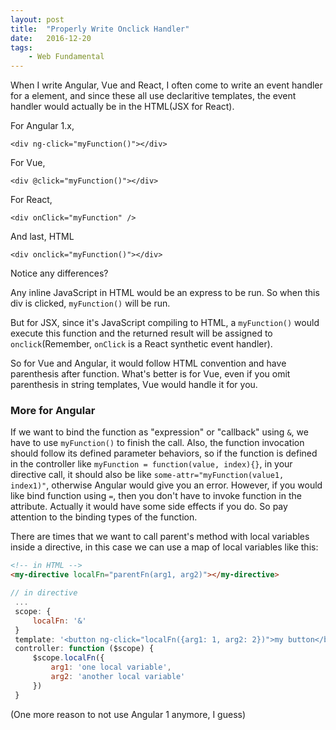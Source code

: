 ```yaml
---
layout: post
title:  "Properly Write Onclick Handler"
date:   2016-12-20
tags:   
    - Web Fundamental
---
```


When I write Angular, Vue and React, I often come to write an event handler for a element, and since these all use declaritive templates, the event handler would actually be in the HTML(JSX for React).

For Angular 1.x,

`<div ng-click="myFunction()"></div>`

For Vue,

`<div @click="myFunction()"></div>`

For React,

`<div onClick="myFunction" />`

And last, HTML

`<div onclick="myFunction()"></div>`

Notice any differences?

Any inline JavaScript in HTML would be an express to be run. So when this div is clicked, `myFunction()` will be run.

But for JSX, since it's JavaScript compiling to HTML, a `myFunction()` would execute this function and the returned result will be assigned to `onclick`(Remember, `onClick` is a React synthetic event handler).

So for Vue and Angular, it would follow HTML convention and have parenthesis after function. What's better is for Vue, even if you omit parenthesis in string templates, Vue would handle it for you.

### More for Angular

If we want to bind the function as "expression" or "callback" using `&`, we have to use  `myFunction()` to finish the call. Also, the function invocation should follow its defined parameter behaviors, so if the function is defined in the controller like `myFunction = function(value, index){}`, in your directive call, it should also be like `some-attr="myFunction(value1, index1)"`, otherwise Angular would give you an error. However, if you would like bind function using `=`, then you don't have to invoke function in the attribute. Actually it would have some side effects if you do. So pay attention to the binding types of the function.

There are times that we want to call parent's method with local variables inside a directive, in this case we can use a map of local variables like this:

```html
<!-- in HTML -->
<my-directive localFn="parentFn(arg1, arg2)"></my-directive>
```

```javascript
// in directive
 ...
 scope: {
     localFn: '&'
 }
 template: '<button ng-click="localFn({arg1: 1, arg2: 2})">my button</button>'
 controller: function ($scope) {
     $scope.localFn({
         arg1: 'one local variable',
         arg2: 'another local variable'
     })
 }
```

(One more reason to not use Angular 1 anymore, I guess)






